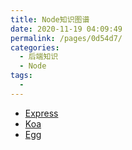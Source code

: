 ```yaml
---
title: Node知识图谱
date: 2020-11-19 04:09:49
permalink: /pages/0d54d7/
categories:
  - 后端知识
  - Node
tags:
  -
---
```


- [Express](https://expressjs.com/zh-cn/)
- [Koa](https://koa.bootcss.com/#introduction)
- [Egg](https://eggjs.org/zh-cn/intro/)
